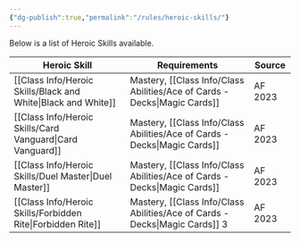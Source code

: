 ```yaml
---
{"dg-publish":true,"permalink":"/rules/heroic-skills/"}
---
```


Below is a list of Heroic Skills available.


| Heroic Skill        | Requirements                                     | Source  |
| ------------------- | ------------------------------------------------ | ------- |
| [[Class Info/Heroic Skills/Black and White\|Black and White]] | Mastery, [[Class Info/Class Abilities/Ace of Cards - Decks\|Magic Cards]]   | AF 2023 |
| [[Class Info/Heroic Skills/Card Vanguard\|Card Vanguard]]   | Mastery, [[Class Info/Class Abilities/Ace of Cards - Decks\|Magic Cards]]   | AF 2023 |
| [[Class Info/Heroic Skills/Duel Master\|Duel Master]]     | Mastery, [[Class Info/Class Abilities/Ace of Cards - Decks\|Magic Cards]]   | AF 2023 |
| [[Class Info/Heroic Skills/Forbidden Rite\|Forbidden Rite]]  | Mastery, [[Class Info/Class Abilities/Ace of Cards - Decks\|Magic Cards]] 3 | AF 2023 |

